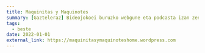 ```yaml
---
title: Maquinitas y Maquinotes
summary: [Gazteleraz] Bideojokoei buruzko webgune eta podcasta izan zen.
tags:
  - beste
date: 2022-01-01
external_link: https://maquinitasymaquinoteshome.wordpress.com
---
```

